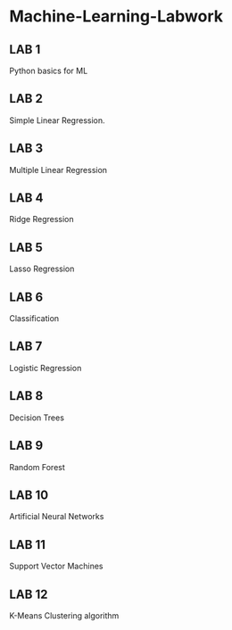 # Machine-Learning-Labwork
## LAB 1 ##
Python basics for ML
## LAB 2 ##
Simple Linear Regression.
## LAB 3 ##
Multiple Linear Regression
## LAB 4 ##
Ridge Regression
## LAB 5 ##
Lasso Regression
## LAB 6 ##
Classification
## LAB 7 ##
Logistic Regression
## LAB 8 ##
Decision Trees
## LAB 9 ##
Random Forest
## LAB 10 ##
Artificial Neural Networks
## LAB 11 ##
Support Vector Machines
## LAB 12 ##
K-Means Clustering algorithm
